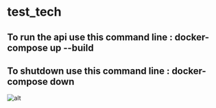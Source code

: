 # test_tech

## To run the api use this command line : docker-compose up --build
## To shutdown use this command line :    docker-compose down
 

![alt](https://github.com/maxime-42/test_tech/blob/master/fake_db.png)
